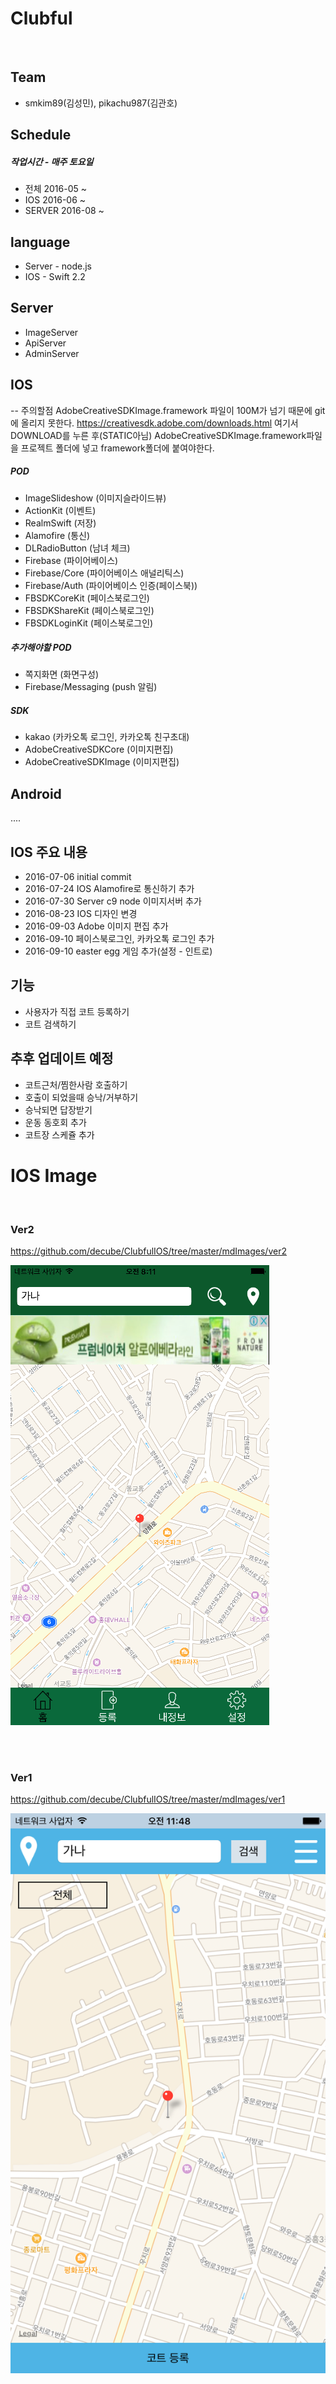 
# Clubful

<br>

## Team

* smkim89(김성민), pikachu987(김관호)

## Schedule

##### 작업시간 - 매주 토요일

* 전체 2016-05 ~
* IOS 2016-06 ~
* SERVER 2016-08 ~

## language

* Server - node.js
* IOS - Swift 2.2

## Server

* ImageServer
* ApiServer
* AdminServer


## IOS

-- 주의할점
AdobeCreativeSDKImage.framework 파일이 100M가 넘기 때문에 git 에 올리지 못한다.
https://creativesdk.adobe.com/downloads.html 여기서 DOWNLOAD를 누른 후(STATIC아님)
AdobeCreativeSDKImage.framework파일을 프로젝트 폴더에 넣고 framework폴더에 붙여야한다.


##### POD

* ImageSlideshow (이미지슬라이드뷰)
* ActionKit (이벤트)
* RealmSwift (저장)
* Alamofire (통신)
* DLRadioButton (남녀 체크)
* Firebase (파이어베이스)
* Firebase/Core (파이어베이스 애널리틱스)
* Firebase/Auth (파이어베이스 인증(페이스북))
* FBSDKCoreKit (페이스북로그인)
* FBSDKShareKit (페이스북로그인)
* FBSDKLoginKit (페이스북로그인)

##### 추가해야할 POD

* 쪽지화면 (화면구성)
* Firebase/Messaging (push 알림)

##### SDK

* kakao (카카오톡 로그인, 카카오톡 친구초대)
* AdobeCreativeSDKCore (이미지편집)
* AdobeCreativeSDKImage (이미지편집)

## Android
....



## IOS 주요 내용
* 2016-07-06 initial commit
* 2016-07-24 IOS Alamofire로 통신하기 추가
* 2016-07-30 Server c9 node 이미지서버 추가
* 2016-08-23 IOS 디자인 변경
* 2016-09-03 Adobe 이미지 편집 추가
* 2016-09-10 페이스북로그인, 카카오톡 로그인 추가
* 2016-09-10 easter egg 게임 추가(설정 - 인트로)


## 기능
* 사용자가 직접 코트 등록하기
* 코트 검색하기


## 추후 업데이트 예정
* 코트근처/찜한사람 호출하기
* 호출이 되었을때 승낙/거부하기
* 승낙되면 답장받기
* 운동 동호회 추가
* 코트장 스케쥴 추가






# IOS Image
<br>



### Ver2

https://github.com/decube/ClubfulIOS/tree/master/mdImages/ver2

![Alt text](./mdImages/ver2/01.png)

<br><br>



### Ver1

https://github.com/decube/ClubfulIOS/tree/master/mdImages/ver1

![Alt text](./mdImages/ver1/01.png)